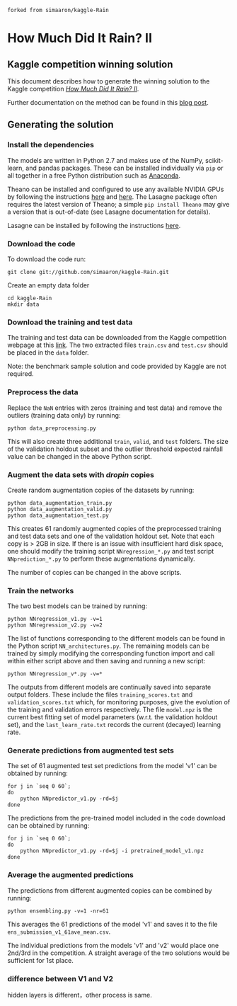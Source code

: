 ```
forked from simaaron/kaggle-Rain
```

How Much Did It Rain? II
=================
Kaggle competition winning solution
-----------------------------
This document describes how to generate the winning solution to the Kaggle competition [*How Much Did It Rain? II*](https://www.kaggle.com/c/how-much-did-it-rain-ii).

Further documentation on the method can be found in this [blog post](http://simaaron.github.io/Estimating-rainfall-from-weather-radar-readings-using-recurrent-neural-networks/).

## Generating the solution  

### Install the dependencies
The models are written in Python 2.7 and makes use of the NumPy, scikit-learn, and pandas packages. These can be installed individually via `pip` or all together in a free Python distribution such as [Anaconda](https://www.continuum.io/downloads).

Theano can be installed and configured to use any available NVIDIA GPUs by following the instructions [here](http://deeplearning.net/software/theano/install.html) and [here](http://deeplearning.net/software/theano/tutorial/using_gpu.html). The Lasagne package often requires the latest version of Theano; a simple `pip install Theano` may give a version that is out-of-date (see Lasagne documentation for details).  

Lasagne can be installed by following the instructions [here](http://lasagne.readthedocs.org/en/latest/user/installation.html).


### Download the code
To download the code run:

```
git clone git://github.com/simaaron/kaggle-Rain.git
```
Create an empty data folder

```
cd kaggle-Rain
mkdir data
```


### Download the training and test data
The training and test data can be downloaded from the Kaggle competition webpage at this [link](https://www.kaggle.com/c/how-much-did-it-rain-ii/data). The two extracted files `train.csv` and `test.csv` should be placed in the `data` folder.

Note: the benchmark sample solution and code provided by Kaggle are not required.

### Preprocess the data
Replace the `NaN` entries with zeros (training and test data) and remove the outliers (training data only) by running:

```
python data_preprocessing.py
```
This will also create three additional `train`, `valid`, and `test` folders. The size of the validation holdout subset and the outlier threshold expected rainfall value can be changed in the above Python script.

### Augment the data sets with *dropin* copies
Create random augmentation copies of the datasets by running:

```
python data_augmentation_train.py
python data_augmentation_valid.py
python data_augmentation_test.py
```
This creates 61 randomly augmented copies of the preprocessed training and test data sets and one of the validation holdout set. Note that each copy is > 2GB in size. If there is an issue with insufficient hard disk space, one should modify the training script `NNregression_*.py` and test script `NNprediction_*.py` to perform these augmentations dynamically.

The number of copies can be changed in the above scripts.

### Train the networks
The two best models can be trained by running:

```
python NNregression_v1.py -v=1
python NNregression_v2.py -v=2
```
The list of functions corresponding to the different models can be found in the Python script `NN_architectures.py`. The remaining models can be trained by simply modifying the corresponding function import and call within either script above and then saving and running a new script:

```
python NNregression_v*.py -v=*
```
The outputs from different models are continually saved into separate output folders. These include the files `training_scores.txt` and `validation_scores.txt` which, for monitoring purposes, give the evolution of the training and validation errors respectively. The file `model.npz` is the current best fitting set of model parameters (w.r.t. the validation holdout set), and the `last_learn_rate.txt` records the current (decayed) learning rate.

### Generate predictions from augmented test sets
The set of 61 augmented test set predictions from the model 'v1' can be obtained by running:

```
for j in `seq 0 60`;
do
	python NNpredictor_v1.py -rd=$j
done
```
The predictions from the pre-trained model included in the code download can be obtained by running:

```
for j in `seq 0 60`;
do
	python NNpredictor_v1.py -rd=$j -i pretrained_model_v1.npz
done
```



### Average the augmented predictions
The predictions from different augmented copies can be combined by running:

```
python ensembling.py -v=1 -nr=61
```

This averages the 61 predictions of the model 'v1' and saves it to the file `ens_submission_v1_61ave_mean.csv`.

The individual predictions from the models 'v1' and 'v2' would place one 2nd/3rd in the competition. A straight average of the two solutions would be sufficient for 1st place.


### difference between V1 and V2
 hidden layers is different，other process  is same.
